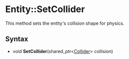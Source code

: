 # Entity::SetCollider

This method sets the entity's collision shape for physics.

## Syntax

- void **SetCollider**(shared_ptr<[Collider](Collision.md)\> collision)
